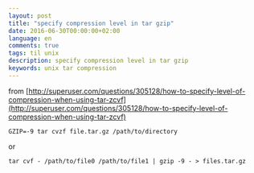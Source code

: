 ```yaml
---
layout: post
title: "specify compression level in tar gzip"
date: 2016-06-30T00:00:00+02:00
language: en
comments: true
tags: til unix
description: specify compression level in tar gzip
keywords: unix tar compression
---
```


from [http://superuser.com/questions/305128/how-to-specify-level-of-compression-when-using-tar-zcvf](http://superuser.com/questions/305128/how-to-specify-level-of-compression-when-using-tar-zcvf)

```
GZIP=-9 tar cvzf file.tar.gz /path/to/directory
```

or 

```
tar cvf - /path/to/file0 /path/to/file1 | gzip -9 - > files.tar.gz
```
